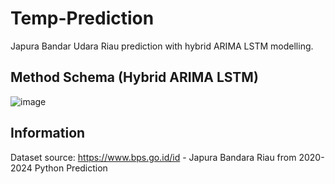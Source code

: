 # Temp-Prediction
Japura Bandar Udara Riau prediction with hybrid ARIMA LSTM modelling.

## Method Schema (Hybrid ARIMA LSTM)
![image](https://github.com/user-attachments/assets/a8ee632d-2c32-455a-8bc8-81f7524cf40e)


## Information
Dataset source: https://www.bps.go.id/id - Japura Bandara Riau from 2020-2024
Python Prediction
